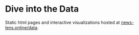 # Dive into the Data

Static html pages and interactive visualizations hosted at [news-lens.online/data](http://news-lens.online/data).
